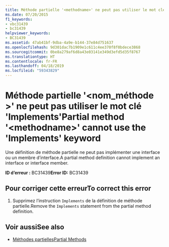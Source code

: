 ```yaml
---
title: Méthode partielle '<methodname>' ne peut pas utiliser le mot clé 'Implements'
ms.date: 07/20/2015
f1_keywords:
- vbc31439
- bc31439
helpviewer_keywords:
- BC31439
ms.assetid: 47ab41bf-9dba-4a9e-b144-37e84d751637
ms.openlocfilehash: 9d301dac7b1909e1c611c4ee370f8f0bdece3868
ms.sourcegitcommit: 0be8a279af6d8a43e03141e349d3efd5d35f8767
ms.translationtype: HT
ms.contentlocale: fr-FR
ms.lasthandoff: 04/18/2019
ms.locfileid: "59343829"
---
```

# <a name="partial-method-methodname-cannot-use-the-implements-keyword"></a><span data-ttu-id="a4d1e-102">Méthode partielle '\<nom_méthode >' ne peut pas utiliser le mot clé 'Implements'</span><span class="sxs-lookup"><span data-stu-id="a4d1e-102">Partial method '\<methodname>' cannot use the 'Implements' keyword</span></span>
<span data-ttu-id="a4d1e-103">Une définition de méthode partielle ne peut pas implémenter une interface ou un membre d’interface.</span><span class="sxs-lookup"><span data-stu-id="a4d1e-103">A partial method definition cannot implement an interface or interface member.</span></span>  
  
 <span data-ttu-id="a4d1e-104">**ID d’erreur :** BC31439</span><span class="sxs-lookup"><span data-stu-id="a4d1e-104">**Error ID:** BC31439</span></span>  
  
## <a name="to-correct-this-error"></a><span data-ttu-id="a4d1e-105">Pour corriger cette erreur</span><span class="sxs-lookup"><span data-stu-id="a4d1e-105">To correct this error</span></span>  
  
1. <span data-ttu-id="a4d1e-106">Supprimez l’instruction `Implements` de la définition de méthode partielle.</span><span class="sxs-lookup"><span data-stu-id="a4d1e-106">Remove the `Implements` statement from the partial method definition.</span></span>  
  
## <a name="see-also"></a><span data-ttu-id="a4d1e-107">Voir aussi</span><span class="sxs-lookup"><span data-stu-id="a4d1e-107">See also</span></span>

- [<span data-ttu-id="a4d1e-108">Méthodes partielles</span><span class="sxs-lookup"><span data-stu-id="a4d1e-108">Partial Methods</span></span>](../../visual-basic/programming-guide/language-features/procedures/partial-methods.md)
